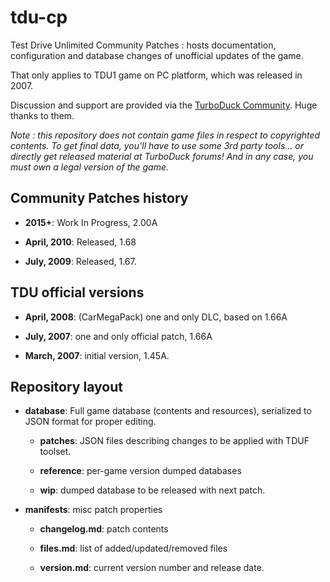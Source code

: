 # tdu-cp
Test Drive Unlimited Community Patches : hosts documentation, configuration and database changes of unofficial updates of the game.

That only applies to TDU1 game on PC platform, which was released in 2007.

Discussion and support are provided via the [TurboDuck Community](http://forum.turboduck.net/forums/51-tdu-mod-shop). Huge thanks to them.

*Note : this repository does not contain game files in respect to copyrighted contents. To get final data, you'll have to use some 3rd party tools... or directly get released material at TurboDuck forums! And in any case, you must own a legal version of the game.*

## Community Patches history

- **2015+**: Work In Progress, 2.00A

- **April, 2010**: Released, 1.68

- **July, 2009**: Released, 1.67.

## TDU official versions

- **April, 2008**: (CarMegaPack) one and only DLC, based on 1.66A

- **July, 2007**: one and only official patch, 1.66A

- **March, 2007**: initial version, 1.45A.

## Repository layout

- **database**: Full game database (contents and resources), serialized to JSON format for proper editing.

  - **patches**: JSON files describing changes to be applied with TDUF toolset.

  - **reference**: per-game version dumped databases

  - **wip**: dumped database to be released with next patch.

- **manifests**: misc patch properties

  - **changelog.md**: patch contents

  - **files.md**: list of added/updated/removed files

  - **version.md**: current version number and release date.
